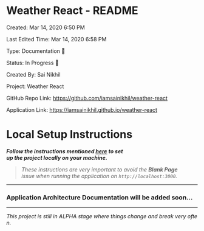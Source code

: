 # Weather React - README

Created: Mar 14, 2020 6:50 PM

Last Edited Time: Mar 14, 2020 6:58 PM

Type: Documentation 📘

Status: In Progress 🙌

Created By: Sai Nikhil

Project: Weather React

GitHub Repo Link: https://github.com/iamsainikhil/weather-react

Application Link: https://iamsainikhil.github.io/weather-react

# Local Setup Instructions

**_Follow the instructions mentioned [here](https://www.notion.so/reactweather/Weather-React-Repo-Setup-Instructions-1a789c2e47f545ceb87062d171a66b6b) to set up the project locally on your machine._**

> _These instructions are very important to avoid the **Blank Page** issue when running the application on `http://localhost:3000`._

---

### **Application Architecture Documentation will be added soon...**

---

_This project is still in ALPHA stage where things change and break very often._
